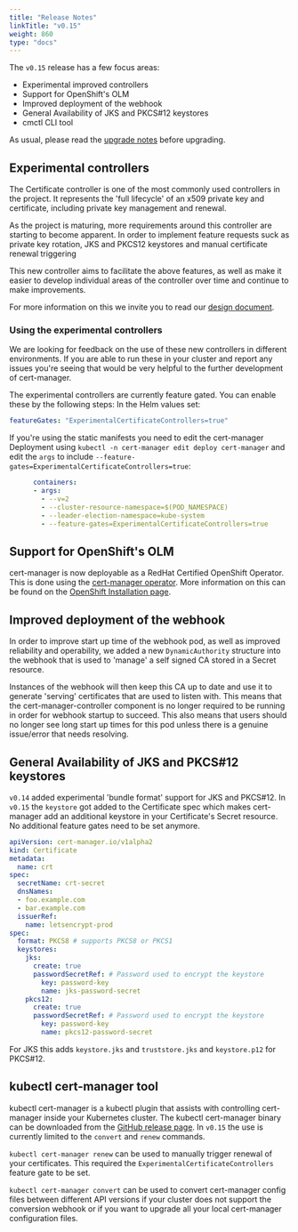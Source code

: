 ```yaml
---
title: "Release Notes"
linkTitle: "v0.15"
weight: 860
type: "docs"
---
```


The `v0.15` release has a few focus areas:

* Experimental improved controllers
* Support for OpenShift's OLM
* Improved deployment of the webhook
* General Availability of JKS and PKCS#12 keystores
* cmctl CLI tool


As usual, please read the [upgrade notes](/docs/installation/upgrading/upgrading-0.14-0.15/) before upgrading.

## Experimental controllers

The Certificate controller is one of the most commonly used controllers in the project.
It represents the 'full lifecycle' of an x509 private key and certificate, including
private key management and renewal.

As the project is maturing, more requirements around this controller are starting to become
apparent.
In order to implement feature requests suck as private key rotation, JKS and PKCS12 keystores
and manual certificate renewal triggering

This new controller aims to facilitate the above features, as well as make it easier to develop individual
areas of the controller over time and continue to make improvements.

For more information on this we invite you to read our [design document](https://github.com/jetstack/cert-manager/pull/2753).

### Using the experimental controllers

We are looking for feedback on the use of these new controllers in different environments. 
If you are able to run these in your cluster and report any issues you're seeing that would
be very helpful to the further development of cert-manager.

The experimental controllers are currently feature gated. You can enable these by the following steps:
In the Helm values set:
```yaml
featureGates: "ExperimentalCertificateControllers=true"
```

If you're using the static manifests you need to edit the cert-manager Deployment using `kubectl -n cert-manager edit deploy cert-manager`
and edit the `args` to include `--feature-gates=ExperimentalCertificateControllers=true`:
```yaml
      containers:
      - args:
        - --v=2
        - --cluster-resource-namespace=$(POD_NAMESPACE)
        - --leader-election-namespace=kube-system
        - --feature-gates=ExperimentalCertificateControllers=true
```


## Support for OpenShift's OLM

cert-manager is now deployable as a RedHat Certified OpenShift Operator.
This is done using the [cert-manager operator](https://github.com/jetstack/cert-manager-olm).
More information on this can be found on the [OpenShift Installation page](https://cert-manager.io/docs/installation/openshift/).


## Improved deployment of the webhook

In order to improve start up time of the webhook pod, as well as improved reliability and operability, we added a new `DynamicAuthority` structure into the webhook that is used to 'manage' a self signed CA stored in a Secret resource.

Instances of the webhook will then keep this CA up to date and use it to generate 'serving' certificates that are used to listen with.
This means that the cert-manager-controller component is no longer required to be running in order for webhook startup to succeed.
This also means that users should no longer see long start up times for this pod unless there is a genuine issue/error that needs resolving.

## General Availability of JKS and PKCS#12 keystores
`v0.14` added experimental 'bundle format' support for JKS and PKCS#12.
In `v0.15` the `keystore` got added to the Certificate spec which makes cert-manager
add an additional keystore in your Certificate's Secret resource. No additional feature gates need to be set anymore.

```yaml
apiVersion: cert-manager.io/v1alpha2
kind: Certificate
metadata:
  name: crt
spec:
  secretName: crt-secret
  dnsNames:
  - foo.example.com
  - bar.example.com
  issuerRef:
    name: letsencrypt-prod
spec:
  format: PKCS8 # supports PKCS8 or PKCS1
  keystores:
    jks:
      create: true
      passwordSecretRef: # Password used to encrypt the keystore
        key: password-key
        name: jks-password-secret
    pkcs12:
      create: true
      passwordSecretRef: # Password used to encrypt the keystore
        key: password-key
        name: pkcs12-password-secret
```

For JKS this adds `keystore.jks` and `truststore.jks` and `keystore.p12` for PKCS#12.

## kubectl cert-manager tool

kubectl cert-manager is a kubectl plugin that assists with controlling cert-manager inside your
Kubernetes cluster. The kubectl cert-manager binary can be downloaded from the [GitHub release page](https://github.com/jetstack/cert-manager/releases/tag/v0.15).
In `v0.15` the use is currently limited to the `convert` and `renew` commands.

`kubectl cert-manager renew` can be used to manually trigger renewal of your certificates. This required the `ExperimentalCertificateControllers` feature gate to be set.

`kubectl cert-manager convert` can be used to convert cert-manager config files between different API versions if your cluster does not support the conversion webhook or if you want to upgrade all your local cert-manager configuration files.